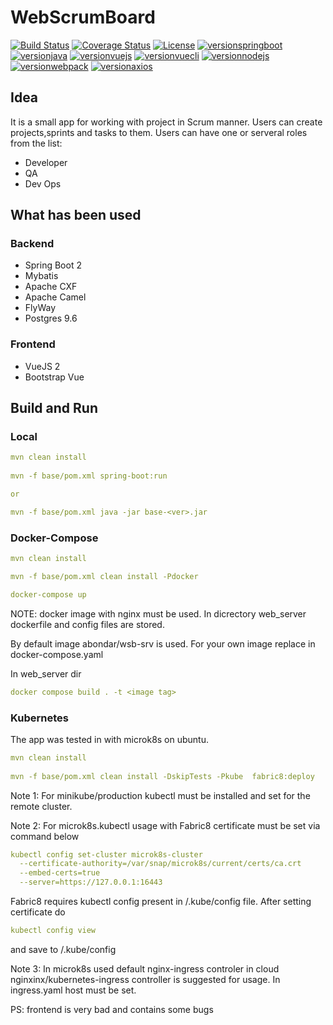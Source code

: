 # WebScrumBoard

[![Build Status](https://travis-ci.org/abondar24/WebScrumBoard.svg?branch=master)](https://travis-ci.org/abondar24/WebScrumBoard)
[![Coverage Status](https://coveralls.io/repos/github/abondar24/WebScrumBoard/badge.svg?branch=master)](https://coveralls.io/github/abondar24/WebScrumBoard?branch=master)
[![License](http://img.shields.io/:license-mit-blue.svg)](https://github.com/jonashackt/spring-boot-vuejs/blob/master/LICENSE)
[![versionspringboot](https://img.shields.io/badge/springboot-2.1.7_RELEASE-brightgreen.svg)](https://github.com/spring-projects/spring-boot)
[![versionjava](https://img.shields.io/badge/jdk-11-brightgreen.svg?logo=java)](https://github.com/spring-projects/spring-boot)
[![versionvuejs](https://img.shields.io/badge/vue.js-2.6.10-brightgreen.svg?logo=vue.js)](https://vuejs.org/)
[![versionvuecli](https://img.shields.io/badge/vue_CLI-3.11.0-brightgreen.svg?logo=vue.js)](https://cli.vuejs.org/)
[![versionnodejs](https://img.shields.io/badge/nodejs-v12.9.0-brightgreen.svg?logo=node.js)](https://nodejs.org/en/)
[![versionwebpack](https://img.shields.io/badge/webpack-4.28.4-brightgreen.svg?logo=webpack)](https://webpack.js.org/)
[![versionaxios](https://img.shields.io/badge/axios-0.18.0-brightgreen.svg)](https://github.com/axios/axios)


## Idea

It is a small app for working with project in Scrum manner. Users can create projects,sprints and tasks to them.
Users can have one or serveral roles from the list:

- Developer
- QA
- Dev Ops

## What has been used

### Backend

- Spring Boot 2
- Mybatis
- Apache CXF
- Apache Camel
- FlyWay
- Postgres 9.6

### Frontend

- VueJS 2
- Bootstrap Vue

## Build and Run

### Local

```yaml
mvn clean install
 
mvn -f base/pom.xml spring-boot:run

or 

mvn -f base/pom.xml java -jar base-<ver>.jar
```

### Docker-Compose

```yaml
mvn clean install

mvn -f base/pom.xml clean install -Pdocker

docker-compose up
```

NOTE: docker image with nginx must be used. In dicrectory web_server dockerfile and config files are stored.

By default image abondar/wsb-srv is used. For your own image replace in docker-compose.yaml

In web_server dir
```yaml
docker compose build . -t <image tag>
```

### Kubernetes

The app was tested in with microk8s on ubuntu.

```yaml
mvn clean install
 
mvn -f base/pom.xml clean install -DskipTests -Pkube  fabric8:deploy

```

Note 1: For minikube/production kubectl must be installed and set for the remote cluster. 

Note 2: For microk8s.kubectl usage with Fabric8 certificate must be set via command below

```yaml
kubectl config set-cluster microk8s-cluster 
  --certificate-authority=/var/snap/microk8s/current/certs/ca.crt 
  --embed-certs=true 
  --server=https://127.0.0.1:16443
```

Fabric8 requires kubectl config present in /.kube/config file. After setting certificate do

```yaml
kubectl config view
```
and save to /.kube/config 

Note 3: In microk8s used default nginx-ingress controler in cloud 
nginxinx/kubernetes-ingress controller is suggested for usage. In ingress.yaml host must be set.


PS: frontend is very bad and contains some bugs
